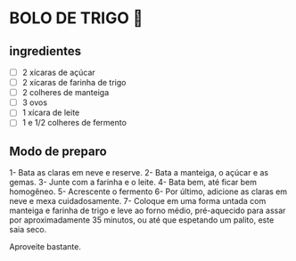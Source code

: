 # BOLO DE TRIGO  :cake:

## ingredientes ##

- [ ] 2 xícaras de açúcar
- [ ] 2 xícaras de farinha de trigo
- [ ] 2 colheres de manteiga
- [ ] 3 ovos
- [ ] 1 xícara de leite
- [ ] 1 e 1/2 colheres de fermento

## Modo de preparo ##

1- Bata as claras em neve e reserve.
2- Bata a manteiga, o açúcar e as gemas.
3- Junte com a farinha e o leite.
4- Bata bem, até ficar bem homogêneo.
5- Acrescente o fermento
6- Por último, adicione as claras em neve e mexa cuidadosamente.
7- Coloque em uma forma untada com manteiga e farinha de trigo e leve ao forno médio, pré-aquecido para assar por aproximadamente 35 minutos, ou até que espetando um palito, este saia seco.

Aproveite bastante.
